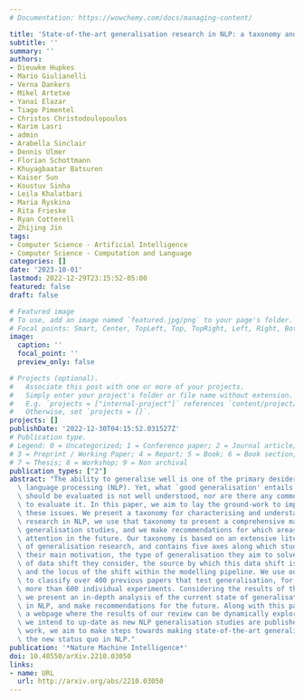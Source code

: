 ```yaml
---
# Documentation: https://wowchemy.com/docs/managing-content/

title: 'State-of-the-art generalisation research in NLP: a taxonomy and review'
subtitle: ''
summary: ''
authors:
- Dieuwke Hupkes
- Mario Giulianelli
- Verna Dankers
- Mikel Artetxe
- Yanai Elazar
- Tiago Pimentel
- Christos Christodoulopoulos
- Karim Lasri
- admin
- Arabella Sinclair
- Dennis Ulmer
- Florian Schottmann
- Khuyagbaatar Batsuren
- Kaiser Sun
- Koustuv Sinha
- Leila Khalatbari
- Maria Ryskina
- Rita Frieske
- Ryan Cotterell
- Zhijing Jin
tags:
- Computer Science - Artificial Intelligence
- Computer Science - Computation and Language
categories: []
date: '2023-10-01'
lastmod: 2022-12-29T23:15:52-05:00
featured: false
draft: false

# Featured image
# To use, add an image named `featured.jpg/png` to your page's folder.
# Focal points: Smart, Center, TopLeft, Top, TopRight, Left, Right, BottomLeft, Bottom, BottomRight.
image:
  caption: ''
  focal_point: ''
  preview_only: false

# Projects (optional).
#   Associate this post with one or more of your projects.
#   Simply enter your project's folder or file name without extension.
#   E.g. `projects = ["internal-project"]` references `content/project/deep-learning/index.md`.
#   Otherwise, set `projects = []`.
projects: []
publishDate: '2022-12-30T04:15:52.031527Z'
# Publication type.
# Legend: 0 = Uncategorized; 1 = Conference paper; 2 = Journal article;
# 3 = Preprint / Working Paper; 4 = Report; 5 = Book; 6 = Book section;
# 7 = Thesis; 8 = Workshop; 9 = Non archival
publication_types: ["2"]
abstract: "The ability to generalise well is one of the primary desiderata of natural\
  \ language processing (NLP). Yet, what `good generalisation' entails and how it\
  \ should be evaluated is not well understood, nor are there any common standards\
  \ to evaluate it. In this paper, we aim to lay the ground-work to improve both of\
  \ these issues. We present a taxonomy for characterising and understanding generalisation\
  \ research in NLP, we use that taxonomy to present a comprehensive map of published\
  \ generalisation studies, and we make recommendations for which areas might deserve\
  \ attention in the future. Our taxonomy is based on an extensive literature review\
  \ of generalisation research, and contains five axes along which studies can differ:\
  \ their main motivation, the type of generalisation they aim to solve, the type\
  \ of data shift they consider, the source by which this data shift is obtained,\
  \ and the locus of the shift within the modelling pipeline. We use our taxonomy\
  \ to classify over 400 previous papers that test generalisation, for a total of\
  \ more than 600 individual experiments. Considering the results of this review,\
  \ we present an in-depth analysis of the current state of generalisation research\
  \ in NLP, and make recommendations for the future. Along with this paper, we release\
  \ a webpage where the results of our review can be dynamically explored, and which\
  \ we intend to up-date as new NLP generalisation studies are published. With this\
  \ work, we aim to make steps towards making state-of-the-art generalisation testing\
  \ the new status quo in NLP."
publication: '*Nature Machine Intelligence*'
doi: 10.48550/arXiv.2210.03050
links:
- name: URL
  url: http://arxiv.org/abs/2210.03050
---
```

